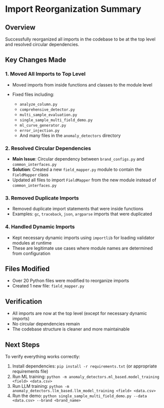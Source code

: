 # Import Reorganization Summary

## Overview
Successfully reorganized all imports in the codebase to be at the top level and resolved circular dependencies.

## Key Changes Made

### 1. Moved All Imports to Top Level
- Moved imports from inside functions and classes to the module level
- Fixed files including:
  
  - `analyze_column.py`
  - `comprehensive_detector.py`
  - `multi_sample_evaluation.py`
  - `single_sample_multi_field_demo.py`
  - `ml_curve_generator.py`
  - `error_injection.py`
  - And many files in the `anomaly_detectors` directory

### 2. Resolved Circular Dependencies
- **Main Issue**: Circular dependency between `brand_configs.py` and `common_interfaces.py`
- **Solution**: Created a new `field_mapper.py` module to contain the `FieldMapper` class
- Updated all files to import `FieldMapper` from the new module instead of `common_interfaces.py`

### 3. Removed Duplicate Imports
- Removed duplicate import statements that were inside functions
- Examples: `gc`, `traceback`, `json`, `argparse` imports that were duplicated

### 4. Handled Dynamic Imports
- Kept necessary dynamic imports using `importlib` for loading validator modules at runtime
- These are legitimate use cases where module names are determined from configuration

## Files Modified
- Over 20 Python files were modified to reorganize imports
- Created 1 new file: `field_mapper.py`

## Verification
- All imports are now at the top level (except for necessary dynamic imports)
- No circular dependencies remain
- The codebase structure is cleaner and more maintainable

## Next Steps
To verify everything works correctly:
1. Install dependencies: `pip install -r requirements.txt` (or appropriate requirements file)
2. Run ML training: `python -m anomaly_detectors.ml_based.model_training <field> <data.csv>`
3. Run LLM training: `python -m anomaly_detectors.llm_based.llm_model_training <field> <data.csv>`
4. Run the demo: `python single_sample_multi_field_demo.py --data <data.csv> --brand <brand_name>`